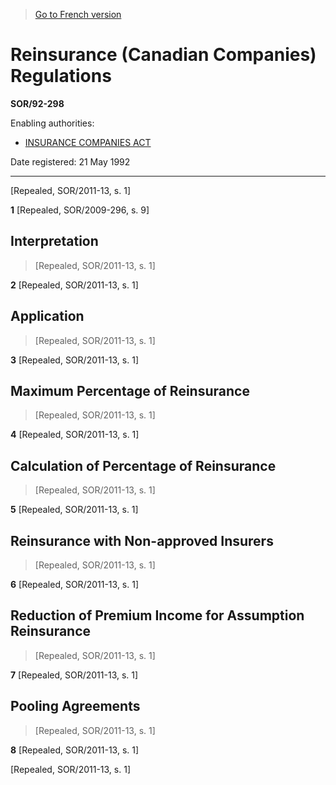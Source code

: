 > [Go to French version](/fr/Règlements/Décrets,%20ordonnances%20et%20règlements%20statutaires/92/298.md)

# Reinsurance (Canadian Companies) Regulations

**SOR/92-298**

Enabling authorities: 
- [INSURANCE COMPANIES ACT](/en/Acts/Statutes%20of%20Canada/1991/c.%2047.md)

Date registered: 21 May 1992

----------


[Repealed, SOR/2011-13, s. 1]


**1** [Repealed, SOR/2009-296, s. 9]




## Interpretation
> [Repealed, SOR/2011-13, s. 1]



**2** [Repealed, SOR/2011-13, s. 1]




## Application
> [Repealed, SOR/2011-13, s. 1]



**3** [Repealed, SOR/2011-13, s. 1]




## Maximum Percentage of Reinsurance
> [Repealed, SOR/2011-13, s. 1]



**4** [Repealed, SOR/2011-13, s. 1]




## Calculation of Percentage of Reinsurance
> [Repealed, SOR/2011-13, s. 1]



**5** [Repealed, SOR/2011-13, s. 1]




## Reinsurance with Non-approved Insurers
> [Repealed, SOR/2011-13, s. 1]



**6** [Repealed, SOR/2011-13, s. 1]




## Reduction of Premium Income for Assumption Reinsurance
> [Repealed, SOR/2011-13, s. 1]



**7** [Repealed, SOR/2011-13, s. 1]




## Pooling Agreements
> [Repealed, SOR/2011-13, s. 1]



**8** [Repealed, SOR/2011-13, s. 1]


[Repealed, SOR/2011-13, s. 1]



